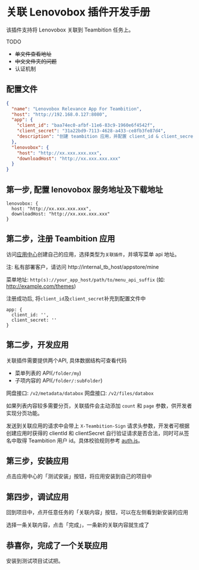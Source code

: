 # 关联 Lenovobox 插件开发手册

该插件支持将 Lenovobox 关联到 Teambition 任务上。

TODO
- <del>单文件查看地址</del>
- <del>中文文件夹的问题</del>
- 认证机制

## 配置文件
```json
{
  "name": "Lenovobox Relevance App For Teambition",
  "host": "http://192.168.0.127:8080",
  "app": {
    "client_id": "baa74ec0-afbf-11e6-83c9-1960e6f4542f",
    "client_secret": "31a22bd9-7113-4628-a433-ce8fb3fe87d4",
    "description": "创建 teambition 应用，并配置 client_id & client_secret"
  },
  "lenovobox": {
    "host": "http://xx.xxx.xxx.xxx",
    "downloadHost": "http://xx.xxx.xxx.xxx"
  }
}
```

## 第一步, 配置 lenovobox 服务地址及下载地址

```
lenovobox: {
  host: "http://xx.xxx.xxx.xxx",
  downloadHost: "http://xx.xxx.xxx.xxx"
}
```

## 第二步，注册 Teambition 应用

访问[应用中心](https://www.teambition.com/appstore/mine)创建自己的应用，选择类型为`关联插件`，并填写菜单 api 地址。

注: 私有部署客户，请访问 http://internal_tb_host/appstore/mine

菜单地址: `http(s)://your_app_host/path/to/menu_api_suffix`
(如: http://example.com/themes)


注册成功后, 将`client_id`及`client_secret`补充到配置文件中
```
app: {
  client_id: '',
  client_secret: ''
}
```

## 第二步，开发应用

关联插件需要提供两个API, 具体数据结构可查看代码
- 菜单列表的 API(`/folder/my`)
- 子项内容的 API(`/folder/:subFolder`)

网盘接口: `/v2/metadata/databox`
网盘接口: `/v2/files/databox`

如果列表内容较多需要分页，关联插件会主动添加 `count` 和 `page` 参数，供开发者实现分页功能。

发送到关联应用的请求中会带上 `X-Teambition-Sign` 请求头参数，开发者可根据创建应用时获得的 clientId 和 clientSecret 自行验证请求是否合法，同时可从签名中取得 Teambition 用户 id。具体校验规则参考 [auth.js](./lib/auth.js)。

## 第三步，安装应用

点击应用中心的「测试安装」按钮，将应用安装到自己的项目中

## 第四步，调试应用

回到项目中，点开任意任务的「关联内容」按钮，可以在左侧看到新安装的应用

选择一条关联内容，点击「完成」，一条新的关联内容就生成了

## 恭喜你，完成了一个关联应用

安装到测试项目试试把。
